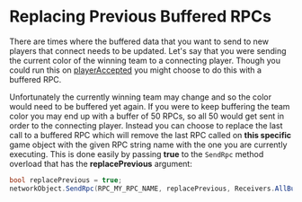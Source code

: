 # Replacing Previous Buffered RPCs

There are times where the buffered data that you want to send to new players that connect needs to be updated. Let's say that you were sending the current color of the winning team to a connecting player. Though you could run this on [playerAccepted](https://github.com/andreivreja/ForgeNetworkingRemastered/tree/3e106b6d53966d4ac3b3490b277edc6696d12aeb/connection-cycle-events.md#playerAccepted) you might choose to do this with a buffered RPC.

Unfortunately the currently winning team may change and so the color would need to be buffered yet again. If you were to keep buffering the team color you may end up with a buffer of 50 RPCs, so all 50 would get sent in order to the connecting player. Instead you can choose to replace the last call to a buffered RPC which will remove the last RPC called on **this specific** game object with the given RPC string name with the one you are currently executing. This is done easily by passing **true** to the `SendRpc` method overload that has the **replacePrevious** argument:

```csharp
bool replacePrevious = true;
networkObject.SendRpc(RPC_MY_RPC_NAME, replacePrevious, Receivers.AllBuffered, new object[] { "args go here" });
```

